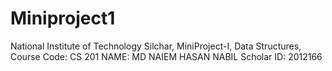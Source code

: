 # Miniproject1
National Institute of Technology Silchar, 
MiniProject-I, 
Data Structures, 
Course Code: CS 201
NAME: MD NAIEM HASAN NABIL
Scholar ID: 2012166
